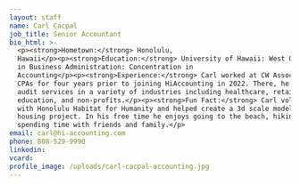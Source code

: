 ```yaml
---
layout: staff
name: Carl Cacpal
job_title: Senior Accountant
bio_html: >-
  <p><strong>Hometown:</strong> Honolulu,
  Hawaii</p><p><strong>Education:</strong> University of Hawaii: West Oahu, B.A.
  in Business Administration: Concentration in
  Accounting</p><p><strong>Experience:</strong> Carl worked at CW Associates
  CPAs for four years prior to joining HiAccounting in 2022. There, he provided
  audit services in a variety of industries including healthcare, retail,
  education, and non-profits.</p><p><strong>Fun Fact:</strong> Carl volunteers
  with Honolulu Habitat for Humanity and helped create a 3d scale model of
  housing project. In his free time he enjoys going to the beach, hiking, and
  spending time with friends and family.</p>
email: carl@hi-accounting.com
phone: 808-529-9990
linkedin:
vcard:
profile_image: /uploads/carl-cacpal-accounting.jpg
---
```


